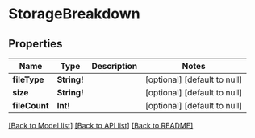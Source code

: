 # StorageBreakdown

## Properties
Name | Type | Description | Notes
------------ | ------------- | ------------- | -------------
**fileType** | **String!** |  | [optional] [default to null]
**size** | **String!** |  | [optional] [default to null]
**fileCount** | **Int!** |  | [optional] [default to null]

[[Back to Model list]](../README.md#documentation-for-models) [[Back to API list]](../README.md#documentation-for-api-endpoints) [[Back to README]](../README.md)


